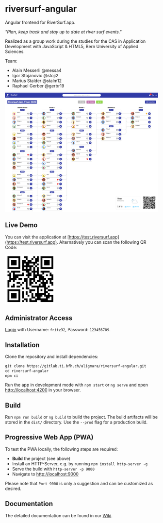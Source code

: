# riversurf-angular

Angular frontend for RiverSurf.app.

*"Plan, keep track and stay up to date at river surf events."*

Realized as a group work during the studies for the CAS in Application Development with JavaScript & HTML5, Bern University of Applied Sciences.

Team:

* Alain Messerli @messa4
* Igor Stojanovic @stoji2
* Marius Stalder @stalm12
* Raphael Gerber @gerbr19


![RiverSurf.app Result View](src/assets/images/riversurf-app.png)

## Live Demo

You can visit the application at [https://test.riversurf.app](https://test.riversurf.app). Alternatively you can scan the following QR Code:

![QR Code](src/assets/images/qr-code.png)


## Administrator Access

[Login](https://test.riversurf.app/login) with Username: `fritz32`, Password: `123456789`.


## Installation

Clone the repository and install dependencies:
```
git clone https://gitlab.ti.bfh.ch/aligmara/riversurf-angular.git
cd riversurf-angular
npm ci
```

Run the app in development mode with `npm start` or `ng serve` and open [http://localhost:4200](http://localhost:4200) in your browser.

## Build

Run `npm run build` or `ng build` to build the project. The build artifacts will be stored in the `dist/` directory. Use the `--prod` flag for a production build.


## Progressive Web App (PWA)

To test the PWA locally, the following steps are required:

* **Build** the project (see above)
* Install an HTTP-Server, e.g. by running `npm install http-server -g`
* Serve the build with `http-server -p 9000`
* Navigate to [http://localhost:9000](http://localhost:9000)

Please note that `Port 9000` is only a suggestion and can be customized as desired.


## Documentation

The detailed documentation can be found in our [Wiki](https://gitlab.ti.bfh.ch/aligmara/riversurf-angular/-/wikis/home).
